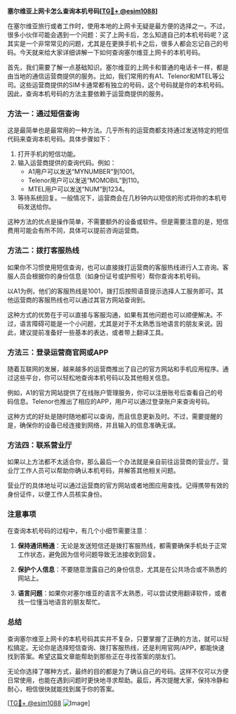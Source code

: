 **塞尔维亚上网卡怎么查询本机号码[[TG💪+ @esim1088](https://t.me/s/esim1088)]**

在塞尔维亚旅行或者工作时，使用本地的上网卡无疑是最方便的选择之一。不过，很多小伙伴可能会遇到一个问题：买了上网卡后，怎么知道自己的本机号码呢？这其实是一个非常常见的问题，尤其是在更换手机卡之后，很多人都会忘记自己的号码。今天就来给大家详细讲解一下如何查询塞尔维亚上网卡的本机号码。

首先，我们需要了解一点基础知识。塞尔维亚的上网卡和普通的电话卡一样，都是由当地的通信运营商提供的服务。比如，我们常用的有A1、Telenor和MTEL等公司。这些运营商提供的SIM卡通常都有独立的号码，这个号码就是你的本机号码。因此，查询本机号码的方法主要依赖于运营商提供的服务。

### 方法一：通过短信查询

这是最简单也是最常用的一种方法。几乎所有的运营商都支持通过发送特定的短信代码来查询本机号码。具体步骤如下：

1. 打开手机的短信功能。
2. 输入运营商提供的查询代码。例如：
   - A1用户可以发送“MYNUMBER”到1001。
   - Telenor用户可以发送“MOMOBIL”到110。
   - MTEL用户可以发送“NUM”到1234。
3. 等待系统回复。一般情况下，运营商会在几秒钟内以短信的形式将你的本机号码发送给你。

这种方法的优点是操作简单，不需要额外的设备或软件。但是需要注意的是，短信费用可能会有所不同，具体可以提前咨询运营商。

### 方法二：拨打客服热线

如果你不习惯使用短信查询，也可以直接拨打运营商的客服热线进行人工咨询。客服人员会根据你的身份信息（如身份证号或护照号）帮你查询本机号码。

以A1为例，他们的客服热线是1001，拨打后按照语音提示选择人工服务即可。其他运营商的客服热线也可以通过其官方网站查询到。

这种方式的优势在于可以直接与客服沟通，如果有其他问题也可以顺便解决。不过，语言障碍可能是一个小问题，尤其是对于不太熟悉当地语言的朋友来说。因此，建议提前准备好一些基本的表达，或者带上翻译工具。

### 方法三：登录运营商官网或APP

随着互联网的发展，越来越多的运营商推出了自己的官方网站和手机应用程序。通过这些平台，你可以轻松地查询本机号码以及其他相关信息。

例如，A1的官方网站提供了在线账户管理服务，你可以注册账号后查看自己的号码信息。Telenor也推出了相应的APP，用户可以通过登录账户来查询号码。

这种方式的好处是随时随地都可以查询，而且信息更新及时。不过，需要提醒的是，确保你的设备已经连接到网络，并且输入的信息准确无误。

### 方法四：联系营业厅

如果以上方法都不太适合你，那么最后一个办法就是亲自前往运营商的营业厅。营业厅工作人员可以帮助你确认本机号码，并解答其他相关问题。

营业厅的具体地址可以通过运营商的官方网站或者地图应用查找。记得携带有效的身份证件，以便工作人员核实身份。

### 注意事项

在查询本机号码的过程中，有几个小细节需要注意：

1. **保持通讯畅通**：无论是发送短信还是拨打客服热线，都需要确保手机处于正常工作状态，避免因为信号问题导致无法接收到回复。
   
2. **保护个人信息**：不要随意泄露自己的身份信息，尤其是在公共场合或不熟悉的网站上。

3. **语言问题**：如果你对塞尔维亚的语言不太熟悉，可以尝试使用翻译软件，或者找一位懂当地语言的朋友帮忙。

### 总结

查询塞尔维亚上网卡的本机号码其实并不复杂，只要掌握了正确的方法，就可以轻松搞定。无论你是选择短信查询、拨打客服热线，还是利用官网/APP，都能快速找到答案。希望这篇文章能帮助到那些正在寻找答案的朋友们。

无论你选择了哪种方式，最终的目的都是为了确认自己的号码。这样不仅可以方便日常使用，也能在遇到问题时更快地寻求帮助。最后，再次提醒大家，保持冷静和耐心，相信很快就能找到属于你的答案。

[[TG💪+ @esim1088](https://t.me/s/esim1088) ![Image](https://i.postimg.cc/4NQfJmqS/Snipaste-2025-05-13-00-14-12.png)]